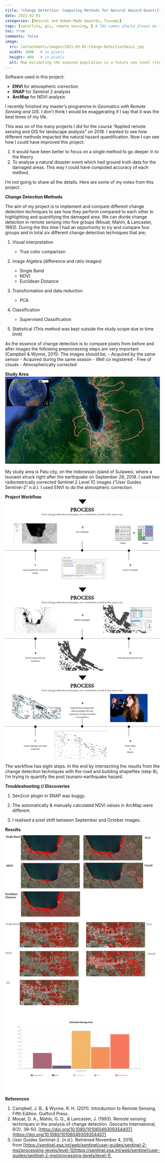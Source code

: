 ```yaml
---
title: "Change Detection: Comparing Methods for Natural Hazard Quantification using Remote Sensing and GIS"
date: 2021-02-01
categories: [Natural and Human-Made Hazards, Tsunami]
tags: [satellite, gis, remote sensing, ] # TAG names should always be lowercase
toc: true
comments: false
image:
  src: /attachments/images/2021-05-01-Change-Detection5mini.jpg
  width: 1000   # in pixels
  height: 400   # in pixels
  alt: Map estimating the exposed population in a future sea level rise scenario
---
```


Software used in this project:
- **ENVI** for atmospheric correction
- **SNAP** for Sentinel 2 analysis
- **ArcMap** for NDVI analysis

I recently finished my master’s programme in _Geomatics with Remote Sensing and GIS._ I don’t think I would be exaggerating if I say that it was the best times of my life.

This was on of the many projects I did for the course “Applied remote sensing and GIS for landscape analysis” on 2018. I wanted to see how different methods impacted the natural hazard quantification. Now I can see how I could have improved this project.

1.  It would have been better to focus on a single method to go deeper in to the theory
2.  To analyse a natural disaster event which had ground truth data for the damaged areas. This way I could have computed accuracy of each method.

I’m not going to share all the details. Here are some of my notes from this project.

**Change Detection Methods**

The aim of my project is to implement and compare different change detection techniques to see how they perform compared to each other in highlighting and quantifying the damaged area. We can divide change detection in remote sensing into five groups (Mouat, Mahin, & Lancaster, 1993). During the this time I had an opportunity to try and compare four groups and in total six different change detection techniques that are;

1.  Visual interpretation
	-   True color comparison

2. Image Algebra (difference and ratio images)
	-   Single Band
	-   NDVI
	-   Euclidean Distance

3. Transformation and data reduction
	-   PCA

4. Classification
	-   Supervised Classification

5. Statistical (This method was kept outside the study scope due to time limit)

As the essence of change detection is to compare pixels from before and after images the following preprocessing steps are very important (Campbell & Wynne, 2011). The images should be;
	-   Acquired by the same sensor
	-   Acquired during the same season
	-   Well co registered
	-   Free of clouds
	-   Atmospherically corrected

**Study Area**
![Sulawesi](/attachments/images/2021-05-01-Change-Detection.jpeg)

My study area is Palu city, on the Indonesian island of Sulawesi, where a tsunami struck right after the earthquake on September 28, 2018. I used two radiometrically corrected Sentinel 2 Level 1C images (“User Guides Sentinel-2” n.d.). I used ENVI to do the atmospheric correction.

**Project Workflow**
![Workflow](/attachments/images/2021-05-01-Change-Detection2.jpeg)![Workflow](/attachments/images/2021-05-01-Change-Detection3.jpeg) ![Workflow](/attachments/images/2021-05-01-Change-Detection4.jpeg)
The workflow has eight steps. In the end by intersecting the results from the change detection techniques with the road and building shapefiles (step 8), I’m trying to quantify the post tsunami-earthquake hazard.

**Troubleshooting // Discoveries**

1. Sen2cor plugin in SNAP was buggy.

2. The automatically & manually calculated NDVI values in ArcMap were different.

3. I realised a pixel shift between September and October images.

**Results**
![Workflow](/attachments/images/2021-05-01-Change-Detection5.jpeg)![Workflow](/attachments/images/2021-05-01-Change-Detection6.jpeg) ![Workflow](/attachments/images/2021-05-01-Change-Detection7.jpeg)
**References**

1.  Campbell, J. B., & Wynne, R. H. (2011). Introduction to Remote Sensing, Fifth Edition. Guilford Press.
2.  Mouat, D. A., Mahin, G. G., & Lancaster, J. (1993). Remote sensing techniques in the analysis of change detection. Geocarto International, 8(2), 39–50. [https://doi.org/10.1080/10106049309354407](https://doi.org/10.1080/10106049309354407)
3.  User Guides Sentinel-2. (n.d.). Retrieved November 4, 2018, from [https://sentinel.esa.int/web/sentinel/user-guides/sentinel-2-msi/processing-levels/level-1](https://sentinel.esa.int/web/sentinel/user-guides/sentinel-2-msi/processing-levels/level-1) 

